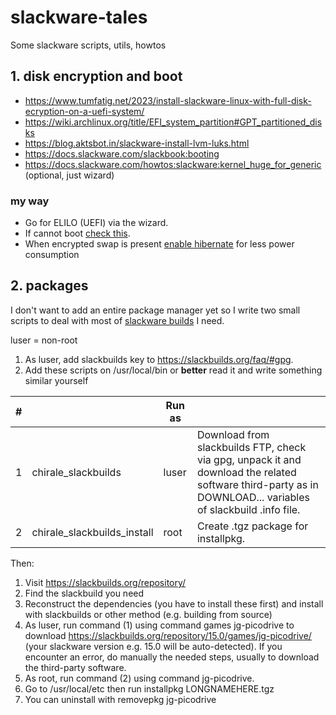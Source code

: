 # slackware-tales
Some slackware scripts, utils, howtos

## 1. disk encryption and boot

- https://www.tumfatig.net/2023/install-slackware-linux-with-full-disk-ecryption-on-a-uefi-system/
- https://wiki.archlinux.org/title/EFI_system_partition#GPT_partitioned_disks
- https://blog.aktsbot.in/slackware-install-lvm-luks.html
- https://docs.slackware.com/slackbook:booting
- https://docs.slackware.com/howtos:slackware:kernel_huge_for_generic (optional, just wizard)

### my way

- Go for ELILO (UEFI) via the wizard.
- If cannot boot [check this](https://www.linuxquestions.org/questions/slackware-installation-40/elilo-boot-entry-not-being-configured-4175663976/#post6056260).
- When encrypted swap is present [enable hibernate](https://wiki.archlinux.org/title/Power_management/Suspend_and_hibernate) for less power consumption

## 2. packages

I don't want to add an entire package manager yet so I write two small scripts to deal with most of [slackware builds](https://slackbuilds.org/) I need.

luser = non-root

1. As luser, add slackbuilds key to https://slackbuilds.org/faq/#gpg.
2. Add these scripts on /usr/local/bin or **better** read it and write something similar yourself

| #  || Run as          | |
|---|---|--------------|---|
| 1 | chirale_slackbuilds | luser  | Download from slackbuilds FTP, check via gpg, unpack it and download the related software third-party as in DOWNLOAD... variables of slackbuild .info file.  |
| 2 | chirale_slackbuilds_install | root  | Create .tgz package for installpkg.  |

Then:

1. Visit https://slackbuilds.org/repository/
2. Find the slackbuild you need
3. Reconstruct the dependencies (you have to install these first) and install with slackbuilds or other method (e.g. building from source)
4. As luser, run command (1) using command games jg-picodrive to download https://slackbuilds.org/repository/15.0/games/jg-picodrive/ (your slackware version e.g. 15.0 will be auto-detected). If you encounter an error, do manually the needed steps, usually to download the third-party software.
5. As root, run command (2) using command jg-picodrive.
6. Go to /usr/local/etc then run installpkg LONGNAMEHERE.tgz
7. You can uninstall with removepkg jg-picodrive
